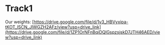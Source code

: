 # Track1

Our weights: [https://drive.google.com/file/d/1v3_HBVyxipa-tKOT_lSCN_JlWGZH2AFz/view?usp=drive_link](https://drive.google.com/file/d/1ZP1OrNFnBqiDQlGspzsjskD7JTH46AED/view?usp=drive_link)
